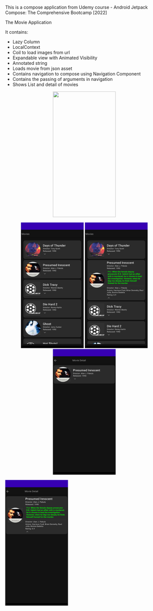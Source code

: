 This is a compose application from Udemy course - Android Jetpack Compose: The Comprehensive Bootcamp \[2022]

The Movie Application

It contains:

- Lazy Column
- LocalContext 
- Coil to load images from url
- Expandable view with Animated Visibility
- Annotated string
- Loads movie from json asset
- Contains navigation to compose using Navigation Component
- Contains the passing of arguments in navigation
- Shows List and detail of movies

<p align="middle">
    <img src="screenshots/demo.gif" width="200" height="400">
</p>

<p align="middle">
    <img src="screenshots/app1.png" width="200" height="400"> 
    <img src="screenshots/app2.png" width="200" height="400">
    <img src="screenshots/app3.png" width="200" height="400"> 
</p>

<img src="screenshots/app4.png" width="200" height="400"> 